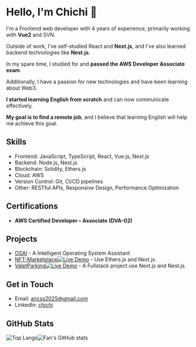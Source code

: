 # Hello, I'm Chichi 👋

I'm a Frontend web developer with 4 years of experience, primarily working with **Vue2** and SVN. 

Outside of work, I've self-studied React and **Next.js**, and I've also learned backend technologies like **Nest.js**. 

In my spare time, I studied for and **passed the AWS Developer Associate exam**.

Additionally, I have a passion for new technologies and have been learning about Web3. 

**I started learning English from scratch** and can now communicate effectively. 

**My goal is to find a remote job**, and I believe that learning English will help me achieve this goal.


## Skills
- Frontend: JavaScript, TypeScript, React, Vue.js, Next.js
- Backend: Node.js, Nest.js
- Blockchain: Solidity, Ethers.js 
- Cloud: AWS 
- Version Control: Git, CI/CD pipelines
- Other: RESTful APIs, Responsive Design, Performance Optimization

## Certifications
- **AWS Certified Developer – Associate (DVA-02)**

## Projects
- [OSAI](https://github.com/Ancss/osai) - A Intelligent Operating System Assistant
- [ NFT-Marketplace](https://github.com/Ancss/NFT-Marketplace)[![Live Demo](https://img.shields.io/badge/Live_Demo-brightgreen.svg)](https://nft.chichi.hair/) - Use Ethers.js and Next.js.
- [ValetParking](https://github.com/Ancss/ValetParking)[![Live Demo](https://img.shields.io/badge/Live_Demo-brightgreen.svg)](https://valetparking.chichi.hair) - A Fullstack project use Next.js and Nest.js.

## Get in Touch
- Email: [ancss2025@gmail.com](mailto:ancss2025@gmail.com)
- LinkedIn: [chichi](https://www.linkedin.com/in/chichi-huang)


## GitHub Stats
<div style="display: flex; ">
  <img src="https://github-readme-stats.vercel.app/api/top-langs/?username=Ancss&layout=compact" alt="Top Langs">
  <img src="https://github-readme-stats.vercel.app/api?username=Ancss&show_icons=true" alt="Fan's GitHub stats">
</div>
<!--
**Ancss/Ancss** is a ✨ _special_ ✨ repository because its `README.md` (this file) appears on your GitHub profile.

Here are some ideas to get you started:

- 🔭 I’m currently working on ...
- 🌱 I’m currently learning ...
- 👯 I’m looking to collaborate on ...
- 🤔 I’m looking for help with ...
- 💬 Ask me about ...
- 📫 How to reach me: ...
- 😄 Pronouns: ...
- ⚡ Fun fact: ...
-->
